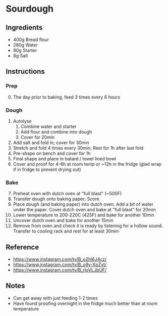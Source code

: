 # Sourdough

## Ingredients

- 400g Bread flour
- 280g Water
- 80g Starter
- 8g Salt

## Instructions

### Prep

0. The day prior to baking, feed 3 times every 6 hours

### Dough

1. Autolyse
   1. Combine water and starter
   2. Add flour and combine into dough
   3. Cover for 20min
2. Add salt and fold in; cover for 30min
3. Stretch and fold 4 times every 30min; Rest for 1h after last fold
4. Pre-shape on bench and cover for 1h
5. Final shape and place in batard / towel lined bowl
6. Cover and proof for 4-6h at room temp or ~12h in the fridge (glad wrap if in fridge to prevent drying out)

### Bake

7. Preheat oven with dutch oven at "full blast" (~500F)
8. Transfer dough onto baking paper; Score
9. Place dough (and baking paper) into dutch oven. Add a bit of water under the paper. Cover dutch oven and bake at "full blast" for 20min
10. Lower temperature to 200-220C (425F) and bake for another 10min
11. Uncover dutch oven and bake for another 15min
12. Remove from oven and check it is ready by listening for a hollow sound. Transfer to cooling rack and rest for at least 30min

## Reference

- https://www.instagram.com/tv/B_o2hl6J4cz/
- https://www.instagram.com/tv/B_o9y-XpZyt/
- https://www.instagram.com/tv/B_rloVLJbUF/

## Notes

- Can get away with just feeding 1-2 times
- Have found proofing overnight in the fridge much better than at room temperature
